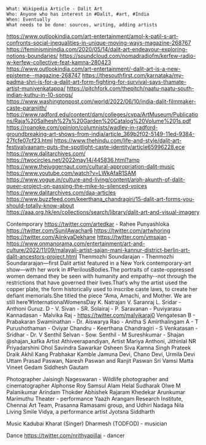 ```
What: Wikipedia Article - Dalit Art
Who: Anyone who has interest in #Dalit, #art, #India
When: Eventually
What needs to be done: sources, writing, adding artists
```


https://www.outlookindia.com/art-entertainment/amol-k-patil-s-art-confronts-social-inequalities-in-unique-moving-ways-magazine-268767
https://feminisminindia.com/2020/05/14/dalit-art-endeavour-exploring-notions-boundaries/
https://soundcloud.com/nomadradiofm/kerfew-radio-w-kerfew-collective-feat-kamna-280423
https://www.outlookindia.com/art-entertainment/-dalit-art-is-a-new-episteme--magazine-268747
https://thesouthfirst.com/karnataka/my-padma-shri-is-for-a-dalit-art-form-fighting-for-survival-says-thamate-artist-munivenkatappa/
https://pitchfork.com/thepitch/naatu-naatu-south-indian-kuthu-in-10-songs/
https://www.washingtonpost.com/world/2022/06/10/india-dalit-filmmaker-caste-paranjith/
https://www.radford.edu/content/dam/colleges/cvpa/ArtMuseum/Publications/Raja%20Salhesh%27s%20Garden%20Catalog%20Volume%201s.pdf
https://roanoke.com/opinion/columnists/wadley-in-radford-groundbreaking-art-shows-from-india/article_369b2f02-5149-11ed-9384-27fcfe07cf23.html
https://www.thehindu.com/life-and-style/dalit-art-festivalvaanam-puts-the-spotlight-caste-identity/article65996228.ece
https://www.dalitarchives.com/
https://twocircles.net/2022may14/445836.html?amp
https://www.thejuggernaut.com/cultural-appropriation-dalit-music
https://www.youtube.com/watch?v=LWkAfaR1SAM
https://www.vogue.in/culture-and-living/content/aroh-akunth-of-dalit-queer-project-on-passing-the-mike-to-silenced-voices
https://www.dalitarchives.com/daa-articles
https://www.buzzfeed.com/keerthana_chandragiri/15-dalit-art-forms-you-should-totally-know-about
https://aaa.org.hk/en/collections/search/library/dalit-art-and-visual-imagery




Contemporary
https://twitter.com/artedkar - Rahee Punyashloka
https://twitter.com/SunilAwachar6
https://twitter.com/artwhoring
 https://twitter.com/AjinkyaDekhane
https://twitter.com/vmsajan - https://www.onmanorama.com/entertainment/art-and-culture/2022/11/09/malayali-artist-sajan-mani-kannur-district-berlin-art-dalit-ancestors-project.html 
Thenmozhi Soundarajan - Thenmozhi Soundararajan—first Dalit artist featured in a New York contemporary-art show—with her work in #PerilousBodies.The portraits of caste-oppressed women demand they be seen with humanity and empathy--not through the restrictions that have governed their lives.That’s why the artist used the copper plate, the form historically used to inscribe caste laws, to create her defiant memorials.She titled the piece “Ama, Amachi, and Mother. We are still here”#InternationalWomensDay
K. Natrajan 
V. Saranraj 
L. Sridar - 
Anthoni Guruz. D - 
V. Sivan - 
SR. Solairaj - 
P. Saravanan - 
Puviyarasu Kannadasan - 
Malvika Raj - https://twitter.com/malvikaraj0
Vengatesan B - 
Prabakaran Swaminathan - 
Dr. Aiswarya Rao - 
Anitha S
Amirthalingam A - 
T Purushothaman - 
Oviyar Chandru - 
Keerthana Chandragiri - 
S Venkatasan - 
Sridhar - 
Dr. V Senthil Selvan - 
Sow. Senthil - 
M Sureshkumar - 
Shajan @shajan_kafka
Artist Athiveerapandiyan, 
Artist Mariya Anthoni, 
Jithinlal NR
Priyadarshini Ohol 
Savindra Sawarkar
Osheen Siva
Kamna Singh
Prateek Draik
Akhil Kang
Prabhakar Kamble
Jamuna Devi, 
Chano Devi, 
Urmila Devi
Uttam Prasad Paswan, 
Naresh Paswan and 
Ranjit Paswan
Sri Vamsi Matta
Vineet Gedam
Siddhesh Gautam


Photographer
Jaisingh Nageswaran - 
Wildlife photographer and cinematographer Alphonse Roy
Samsul Alam Helal
Sudharak Olwe
M Palanikumar 
Arindam Thokder 
Abhishek Rajaram Khedekar
Arunkumar Marimuthu
Theater - performance
Yaazh Arangam Research Institute, 
Chennai Art Team, 
Prasanna Ramasami group, and 
Udhiri Nadaga Nila
Living Smile Vidya, a performance artist
Jyotsna Siddharth 

Music
Kadubai Kharat (Singer)
Dharmesh (TODFOD) - musician

Dance
https://twitter.com/nrithyapillai - dancer
